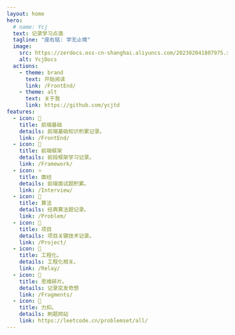 ```yaml
---
layout: home
hero:
  # name: Ycj
  text: 记录学习点滴
  tagline: "座右铭: 学无止境"
  image:
    src: https://zerdocs.oss-cn-shanghai.aliyuncs.com/202302041807975.svg
    alt: YcjDocs
  actions:
    - theme: brand
      text: 开始阅读
      link: /FrontEnd/
    - theme: alt
      text: 关于我
      link: https://github.com/ycjtd
features:
  - icon: 🦹
    title: 前端基础
    details: 前端基础知识积累记录。
    link: /FrontEnd/
  - icon: 🐸
    title: 前端框架
    details: 前段框架学习记录。
    link: /Framework/
  - icon: ⭐
    title: 面经
    details: 前端面试题积累。
    link: /Interview/
  - icon: 🥑
    title: 算法
    details: 经典算法题记录。
    link: /Problem/
  - icon: 🙈
    title: 项目
    details: 项目关键技术记录。
    link: /Project/
  - icon: 💪
    title: 工程化。
    details: 工程化相关。
    link: /Relay/
  - icon: 🧛
    title: 思维碎片。
    details: 记录突发奇想
    link: /Fragments/
  - icon: 🤡
    title: 力扣。
    details: 刷题网站
    link: https://leetcode.cn/problemset/all/
---
```

